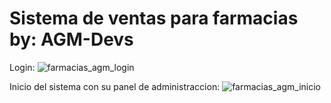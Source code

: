 # Sistema de ventas para farmacias by: AGM-Devs
Login:
![farmacias_agm_login](https://user-images.githubusercontent.com/89104806/192409465-cbd18818-cb75-4055-be61-1cbd751a8569.JPG)

Inicio del sistema con su panel de administraccion:
![farmacias_agm_inicio](https://user-images.githubusercontent.com/89104806/192409546-f9b4bf83-8833-4a53-94ed-aeda40efd354.JPG)


